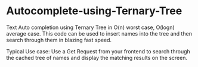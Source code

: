 # Autocomplete-using-Ternary-Tree
Text Auto completion using Ternary Tree in O(n) worst case, O(logn) average case.
This code can be used to insert names into the tree and then search through them in blazing fast speed.

Typical Use case:
  Use a Get Request from your frontend to search through the cached tree of names and display the matching results on the screen.
